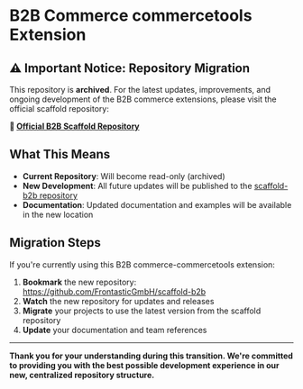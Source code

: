 # B2B Commerce commercetools Extension

## ⚠️ Important Notice: Repository Migration

This repository is **archived**. For the latest updates, improvements, and ongoing development of the B2B commerce extensions, please visit the official scaffold repository:

**🔗 [Official B2B Scaffold Repository](https://github.com/FrontasticGmbH/scaffold-b2b)**

## What This Means

- **Current Repository**: Will become read-only (archived)
- **New Development**: All future updates will be published to the [scaffold-b2b repository](https://github.com/FrontasticGmbH/scaffold-b2b)
- **Documentation**: Updated documentation and examples will be available in the new location

## Migration Steps

If you're currently using this B2B commerce-commercetools extension:

1. **Bookmark** the new repository: https://github.com/FrontasticGmbH/scaffold-b2b
2. **Watch** the new repository for updates and releases
3. **Migrate** your projects to use the latest version from the scaffold repository
4. **Update** your documentation and team references

---

**Thank you for your understanding during this transition. We're committed to providing you with the best possible development experience in our new, centralized repository structure.** 